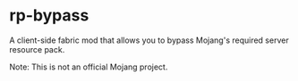 # rp-bypass
A client-side fabric mod that allows you to bypass Mojang's required server resource pack.

Note: This is not an official Mojang project.
